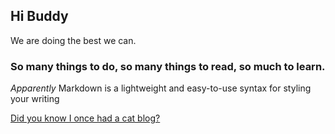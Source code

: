 ## Hi Buddy

We are doing the best we can.  


### So many things to do, so many things to read, so much to learn.

_Apparently_ Markdown is a lightweight and easy-to-use syntax for styling your writing


[Did you know I once had a cat blog?](http://imightbeacrazycatlady.blogspot.com/) 





